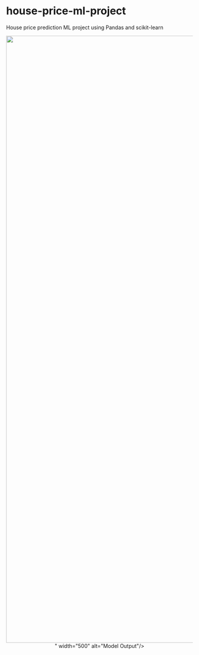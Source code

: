 # house-price-ml-project
House price prediction ML project using Pandas and scikit-learn
<p align="center">
  <img src="<img width="2085" height="1634" alt="sale_price_histogram" src="https://github.com/user-attachments/assets/68884a0f-122c-45fd-b1fc-15a1230e1cd0" />
" width="500" alt="Model Output"/>
</p>
